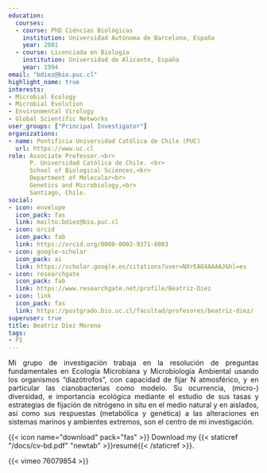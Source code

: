 ```yaml
---
education:
  courses:
  - course: PhD Ciéncias Biológicas
    institution: Universidad Autónoma de Barcelona, España
    year: 2001
  - course: Licenciada en Biología
    institution: Universidad de Alicante, España
    year: 1994
email: "bdiez@bio.puc.cl"
highlight_name: true
interests:
- Microbial Ecology
- Microbial Evolution
- Environmental Virology
- Global Scientific Networks
user_groups: ["Principal Investigator"]
organizations:
- name: Pontificia Universidad Católica de Chile (PUC)
  url: https://www.uc.cl
role: Associate Professor.<br> 
      P. Universidad Católica de Chile. <br>
      School of Biological Sciences,<br>
      Department of Molecular<br>
      Genetics and Microbiology,<br>
      Santiago, Chile.
social:
- icon: envelope
  icon_pack: fas
  link: mailto:bdiez@bio.puc.cl
- icon: orcid
  icon_pack: fab
  link: https://orcid.org/0000-0002-9371-8083
- icon: google-scholar
  icon_pack: ai
  link: https://scholar.google.es/citations?user=NXrEAO4AAAAJ&hl=es
- icon: researchgate
  icon_pack: fab
  link: https://www.researchgate.net/profile/Beatriz-Diez
- icon: link
  icon_pack: fas
  link: https://postgrado.bio.uc.cl/facultad/profesores/beatriz-diez/
superuser: true
title: Beatriz Díez Moreno
tags:
- PI
---
```

<div style="text-align:justify;">

Mi grupo de investigación trabaja en la resolución de preguntas fundamentales en Ecología Microbiana y Microbiología Ambiental usando los organismos “diazótrofos”, con capacidad de fijar N atmosférico, y en particular las cianobacterias como modelo. Su ocurrencia, (micro-) diversidad, e importancia ecológica mediante el estudio de sus tasas y estrategias de fijación de nitrógeno in situ en el medio natural y en aislados, así como sus respuestas (metabólica y genética) a las alteraciones en sistemas marinos y ambientes extremos, son el centro de mi investigación. <br>

</div>

{{< icon name="download" pack="fas" >}} Download my {{< staticref "/docs/cv-bd.pdf" "newtab" >}}resumé{{< /staticref >}}.

{{< vimeo 76079854 >}}
